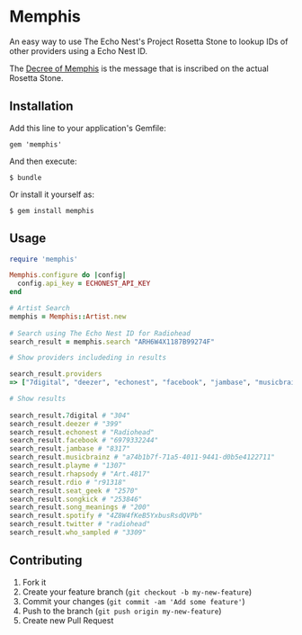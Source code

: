 # Memphis

An easy way to use The Echo Nest's Project Rosetta Stone to lookup IDs of other providers using a Echo Nest ID.

The [Decree of Memphis](http://en.wikipedia.org/wiki/Rosetta_Stone_decree) is the message that is inscribed on the actual Rosetta Stone.

## Installation

Add this line to your application's Gemfile:

    gem 'memphis'

And then execute:

    $ bundle

Or install it yourself as:

    $ gem install memphis

## Usage

```ruby
require 'memphis'

Memphis.configure do |config|
  config.api_key = ECHONEST_API_KEY
end

# Artist Search
memphis = Memphis::Artist.new
    
# Search using The Echo Nest ID for Radiohead
search_result = memphis.search "ARH6W4X1187B99274F"

# Show providers includeding in results

search_result.providers
=> ["7digital", "deezer", "echonest", "facebook", "jambase", "musicbrainz", "playme", "rdio", "rhapsody", "seat_geek", "song_meanings", "songkick", "spotify", "twitter", "who_sampled"]

# Show results
    
search_result.7digital # "304"
search_result.deezer # "399"
search_result.echonest # "Radiohead"
search_result.facebook # "6979332244"
search_result.jambase # "8317" 
search_result.musicbrainz # "a74b1b7f-71a5-4011-9441-d0b5e4122711"
search_result.playme # "1307"
search_result.rhapsody # "Art.4817"
search_result.rdio # "r91318"
search_result.seat_geek # "2570"
search_result.songkick # "253846"
search_result.song_meanings # "200"
search_result.spotify # "4Z8W4fKeB5YxbusRsdQVPb"
search_result.twitter # "radiohead"
search_result.who_sampled # "3309"
```

## Contributing

1. Fork it
2. Create your feature branch (`git checkout -b my-new-feature`)
3. Commit your changes (`git commit -am 'Add some feature'`)
4. Push to the branch (`git push origin my-new-feature`)
5. Create new Pull Request
